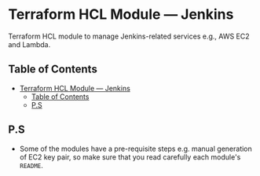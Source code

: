 # Terraform HCL Module — Jenkins
Terraform HCL module to manage Jenkins-related services e.g., AWS EC2 and Lambda.

## Table of Contents
- [Terraform HCL Module — Jenkins](#terraform-hcl-module--jenkins)
  - [Table of Contents](#table-of-contents)
  - [P.S](#ps)

## P.S
* Some of the modules have a pre-requisite steps e.g. manual generation of EC2 key pair, so make sure that you read carefully each module's `README`.